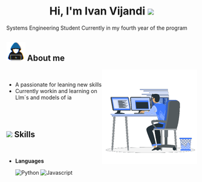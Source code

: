 <h1 align="center"><b>Hi, I'm Ivan Vijandi </b><img src="https://media.giphy.com/media/hvRJCLFzcasrR4ia7z/giphy.gif" width="35"></h1> 
<!-- -->Systems Engineering Student Currently in my fourth year of the program

## <picture><img src = "https://github.com/0xAbdulKhalid/0xAbdulKhalid/raw/main/assets/mdImages/about_me.gif" width = 50px></picture> **About me**

<picture> <img align="right" src="https://github.com/0xAbdulKhalid/0xAbdulKhalid/raw/main/assets/mdImages/Right_Side.gif" width = 250px></picture>

<br>

- A passionate for leaning new skills
- Currently workin and learning on Llm´s and models of ia

<br><br>

## <img src="https://media2.giphy.com/media/QssGEmpkyEOhBCb7e1/giphy.gif?cid=ecf05e47a0n3gi1bfqntqmob8g9aid1oyj2wr3ds3mg700bl&rid=giphy.gif" width ="25"><b> Skills</b>
<br>

<p align="center">

- **Languages**

    ![Python](https://img.shields.io/badge/Python%20-%2314354C.svg?style=for-the-badge&logo=python&logoColor=white)
   ![Javascript]([https://img.shields.io/badge/Python%20-%2314354C.svg?style=for-the-badge&logo=python&logoColor=white](https://img.shields.io/badge/Javascript%20-%2314354C.svg?style=for-the-badge&logo=Javascript&logoColor=yellow))
    

<br>   
    

